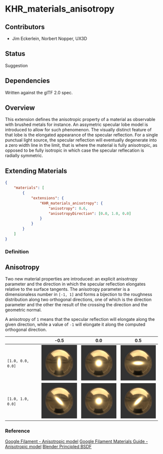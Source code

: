 # KHR\_materials\_anisotropy

## Contributors

* Jim Eckerlein, Norbert Nopper, UX3D

## Status

Suggestion

## Dependencies

Written against the glTF 2.0 spec.

## Overview

This extension defines the anisotropic property of a material as observable with brushed metals for instance.
An assymetric specular lobe model is introduced to allow for such phenomenon.
The visually distinct feature of that lobe is the elongated appearance of the specular reflection.
For a single punctual light source, the specular reflection will eventually degenerate into a zero width line in the limit,
that is where the material is fully anisotropic, as opposed to be fully isotropic in which case the specular reflecation is radially symmetric.

## Extending Materials

```json
{
    "materials": [
        {
            "extensions": {
                "KHR_materials_anisotropy": {
                    "anisotropy": 0.6,
                    "anisotropyDirection": [0.0, 1.0, 0.0]
                }
            }
        }
    ]
}
```

### Definition

## Anisotropy

Two new material properties are introduced: an explicit anisotropy parameter and the direction in which the specular reflection elongates relative to the surface tangents.
The anisotropy parameter is a dimensionaless number in `[-1, 1]` and forms a bijection to the roughness distribution along two orthogonal directions,
one of which is the direction parameter and the other the result of the crossing the direction and the geometric normal.

A anisotropy of `1` means that the specular reflection will elongate along the given direction,
while a value of `-1` will elongate it along the computed orthogonal direction.

| | -0.5 | 0.0 | 0.5 |
| --- | --- | --- | --- |
| `[1.0, 0.0, 0.0]` | ![Fig. 1](figures/fig1.jpg) | ![Fig. 2](figures/fig2.jpg) | ![Fig. 3](figures/fig3.jpg)
| `[1.0, 1.0, 0.0]` | ![Fig. 4](figures/fig4.jpg) | ![Fig. 5](figures/fig5.jpg) | ![Fig. 6](figures/fig6.jpg)

### Reference

[Google Filament - Anisotropic model](https://google.github.io/filament/Filament.md.html#materialsystem/anisotropicmodel)
[Google Filament Materials Guide - Anisotropic model](https://google.github.io/filament/Materials.md.html#materialmodels/litmodel/anisotropy)
[Blender Principled BSDF](https://docs.blender.org/manual/en/latest/render/shader_nodes/shader/principled.html)
